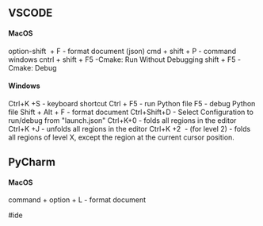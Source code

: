 
## VSCODE

#### MacOS
option-shift  + F  - format document (json)
cmd + shift + P - command windows
cntrl + shift + F5 -Cmake: Run Without Debugging
shift + F5 -Cmake: Debug
 
#### Windows
Ctrl+K +S - keyboard shortcut
Ctrl + F5 - run Python file
F5 - debug Python file
Shift + Alt + F - format document
Ctrl+Shift+D - Select Configuration to run/debug from "launch.json"
Ctrl+K+0 - folds all regions in the editor
Ctrl+K +J - unfolds all regions in the editor
Ctrl+K +2  - (for level 2) - folds all regions of level X, except the region at the current cursor position.


## PyCharm
#### MacOS
command + option + L  - format document




#ide


